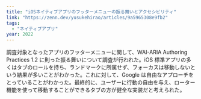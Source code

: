 ```yaml
---
title: "iOSネイティブアプリのフッターメニューの振る舞いとアクセシビリティ"
link: "https://zenn.dev/yusukehirao/articles/9a5965308e9fb2"
tags:
  - "ネイティブアプリ"
year: 2022
---
```


調査対象となったアプリのフッターメニューに関して、WAI-ARIA Authoring Practices 1.2 に則った振る舞いについて調査が行われた。iOS 標準アプリの多くはタブのロールを持ち、ランドマークに所属せず、フォーカスは移動しないという結果が多いことがわかった。これに対して、Google は自由なアプローチをとっていることがわかった。最終的に、ユーザーに行動の自由を与え、ローター機能を使って移動することができるタブの方が健全な実装だと考えられた。
